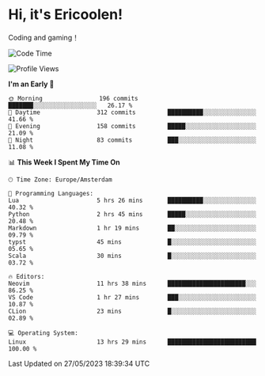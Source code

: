 # Hi, it's Ericoolen!
Coding and gaming！

<!--START_SECTION:waka-->
![Code Time](http://img.shields.io/badge/Code%20Time-826%20hrs%2042%20mins-blue)

![Profile Views](http://img.shields.io/badge/Profile%20Views-1-blue)

**I'm an Early 🐤** 

```text
🌞 Morning                196 commits         ███████░░░░░░░░░░░░░░░░░░   26.17 % 
🌆 Daytime                312 commits         ██████████░░░░░░░░░░░░░░░   41.66 % 
🌃 Evening                158 commits         █████░░░░░░░░░░░░░░░░░░░░   21.09 % 
🌙 Night                  83 commits          ███░░░░░░░░░░░░░░░░░░░░░░   11.08 % 
```


📊 **This Week I Spent My Time On** 

```text
🕑︎ Time Zone: Europe/Amsterdam

💬 Programming Languages: 
Lua                      5 hrs 26 mins       ██████████░░░░░░░░░░░░░░░   40.32 % 
Python                   2 hrs 45 mins       █████░░░░░░░░░░░░░░░░░░░░   20.48 % 
Markdown                 1 hr 19 mins        ██░░░░░░░░░░░░░░░░░░░░░░░   09.79 % 
typst                    45 mins             █░░░░░░░░░░░░░░░░░░░░░░░░   05.65 % 
Scala                    30 mins             █░░░░░░░░░░░░░░░░░░░░░░░░   03.72 % 

🔥 Editors: 
Neovim                   11 hrs 38 mins      ██████████████████████░░░   86.25 % 
VS Code                  1 hr 27 mins        ███░░░░░░░░░░░░░░░░░░░░░░   10.87 % 
CLion                    23 mins             █░░░░░░░░░░░░░░░░░░░░░░░░   02.89 % 

💻 Operating System: 
Linux                    13 hrs 29 mins      █████████████████████████   100.00 % 
```


 Last Updated on 27/05/2023 18:39:34 UTC
<!--END_SECTION:waka-->

